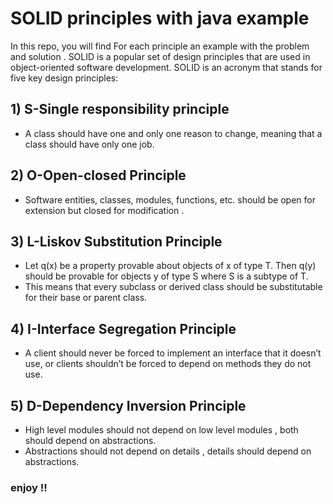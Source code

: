
# SOLID principles with java example 

In this repo, you will find For each principle an example with the problem and solution .
SOLID is a popular set of design principles that are used in object-oriented software development. SOLID is an acronym that stands for five key design principles:
## 1) S-Single responsibility principle
- A class should have one and only one reason to change, meaning that a class should have only one job.
## 2) O-Open-closed Principle
- Software entities, classes, modules, functions, etc. should be open for extension but closed for modification .
## 3) L-Liskov Substitution Principle
- Let q(x) be a property provable about objects of x of type T. Then q(y) should be provable for objects y of type S where S is a subtype of T.
- This means that every subclass or derived class should be substitutable for their base or parent class.
## 4) I-Interface Segregation Principle
- A client should never be forced to implement an interface that it doesn’t use, or clients shouldn’t be forced to depend on methods they do not use.
## 5) D-Dependency Inversion Principle
- High level modules should not depend on low level modules , both should depend on abstractions.
- Abstractions should not depend on details , details should depend on abstractions.
### enjoy !!